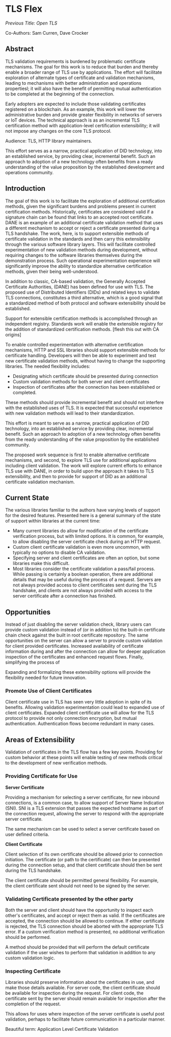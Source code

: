 # TLS Flex

*Previous Title: Open TLS*

Co-Authors: Sam Curren, Dave Crocker


## Abstract

TLS validation requirements is burdened by problematic certificate mechanisms. The goal for this work is to reduce that burden and thereby enable a broader range of TLS use by applications. The effort will facilitate exploration of alternate types of certificate and validation mechanisms, leading to mechanisms with better administration and operations propertiesl; it will also have the benefit of permitting mutual authentication to be completed at the beginning of the connection. 

Early adopters are expected to include those validating certificates registered on a blockchain. As an example, this work will lower the administrative burden and provide greater flexibility in networks of servers or IoT devices. The technical approach is as an incremental TLS certification method with application-level certification extensibility; it will not impose any changes on the core TLS protocol. 

Audience: TLS, HTTP library maintainers.

This effort serves as a narrow, practical application of DID technology, into an established service, by providing clear, incremental benefit. Such an approach to adoption of a new technology often benefits from a ready understanding of the value proposition by the established development and operations community.


## Introduction

The goal of this work is to facilitate the exploration of additional certification methods, given the significant burdens and problems present in current certification methods. Historically, certificates are considered valid if a signature chain can be found that links to an accepted root certificate. DANE is an example of an additional certificate validation method that uses a different mechanism to accept or reject a certificate presented during a TLS handshake. The work, here, is to support extensible methods of certificate validation in the standards and then carry this extensibility through the various software library layers.  This will facilitate controlled experimentation of new validation methods during development, without requiring changes to the software libraries themselves during the demonstration process. Such operational experimentation experience will significantly improve the ability to standardize alternative certification methods, given their being well-understood. 

In addition to classic, CA-based validation, the Generally Accepted Certificate Authorities, (DANE) has been defined for use with TLS. The proposed use of Distributed Identifiers (DIDs) and related keys to validate TLS connections, constitutes a third alternative, which is a good signal that a standardized method of both protocol and software extensibility should be established.

Support for extensible certification methods is accomplished through an independent registry. Standards work will enable the extensible registry for the addition of standardized certification methods. [flesh this out with CA origins]

To enable controlled experimentation with alternative certification mechanisms, HTTP and SSL libraries should support extensible methods for certificate handling. Developers will then be able to experiment and test new certificate validation methods, without having to change the supporting libraries. The needed flexibility includes:



*   Designating which certificate should be presented during connection 
*   Custom validation methods for both server and client certificates
*   Inspection of certificates after the connection has been established or completed. 

These methods should provide incremental benefit and should not interfere with the established uses of TLS. It is expected that successful experience with new validation methods will lead to their standardization.

This effort is meant to serve as a narrow, practical application of DID technology, into an established service by providing clear, incremental benefit. Such an approach to adoption of a new technology often benefits from the ready understanding of the value proposition by the established community.

The proposed work sequence is first to enable alternative certificate mechanisms, and second, to explore TLS use for additional applications including client validation. The work will explore current efforts to enhance TLS use with DANE, in order to build upon the approach it takes to TLS extensibility, and then to provide for support of DID as an additional certificate validation mechanism.


## Current State

The various libraries familiar to the authors have varying levels of support for the desired features. Presented here is a general summary of the state of support within libraries at the current time:



*   Many current libraries do allow for modification of the certificate verification process, but with limited options. It is common, for example, to allow disabling the server certificate check during an HTTP request. 
*   Custom client certificate validation is even more uncommon, with typically no options to disable CA validation. 
*   Specifying server and client certificates are often an option, but some libraries make this difficult.
*   Most libraries consider the certificate validation a pass/fail process. While passing is certainly a boolean operation, there are additional details that may be useful during the process of a request. Servers are not always provided access to client certificates sent during the TLS handshake, and clients are not always provided with access to the server certificate after a connection has finished.


## Opportunities

Instead of just disabling the server validation check, library users can provide custom validation instead of (or in addition to) the built-in certificate chain check against the built in root certificate repository. The same opportunities on the server can allow a server to provide custom validation for client provided certificates. Increased availability of certificate information during and after the connection can allow for deeper application inspection of the certificates and enhanced request flows. Finally, simplifying the process of 

Expanding and formalizing these extensibility options will provide the flexibility needed for future innovation.


### Promote Use of Client Certificates

Client certificate use in TLS has seen very little adoption in spite of its benefits. Allowing validation experimentation could lead to expanded use of client certificates. Expanded client certificate use will allow for the TLS protocol to provide not only connection encryption, but mutual authentication. Authentication flows become redundant in many cases.


## Areas of Extensibility

Validation of certificates in the TLS flow has a few key points. Providing for custom behavior at these points will enable testing of new methods critical to the development of new verification methods.


### Providing Certificate for Use

**Server Certificate**

Providing a mechanism for selecting a server certificate, for new inbound connections, is a common case, to allow support of Server Name Indication (SNI). SNI is a TLS extension that passes the expected hostname as part of the connection request, allowing the server to respond with the appropriate server certificate.

The same mechanism can be used to select a server certificate based on user defined criteria. 

**Client Certificate**

Client selection of its own certificate should be allowed prior to connection initiation. The certificate (or path to the certificate) can then be presented during the connection setup, and that client certificate should then be sent during the TLS handshake.

The client certificate should be permitted general flexibility. For example, the client certificate sent should not need to be signed by the server.


### Validating Certificate presented by the other party

Both the server and client should have the opportunity to inspect each other's certificates, and accept or reject them as valid. If the certificates are accepted, the connection should be allowed to continue. If either certificate is rejected, the TLS connection should be aborted with the appropriate TLS error. If a custom verification method is presented, no additional verification should be performed.

A method should be provided that will perform the default certificate validation if the user wishes to perform that validation in addition to any custom validation logic.


### Inspecting Certificate

Libraries should preserve information about the certificates in use, and make those details available. For server code, the client certificate should be available for inspection during the request. For client code, the certificate sent by the server should remain available for inspection after the completion of the request.

This allows for uses where inspection of the server certificate is useful post validation, perhaps to facilitate future communication in a particular manner.

Beautiful term: Application Level Certificate Validation
